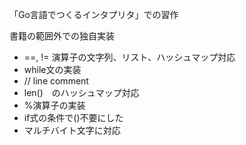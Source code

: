 「Go言語でつくるインタプリタ」での習作

書籍の範囲外での独自実装
* ==, != 演算子の文字列、リスト、ハッシュマップ対応
* while文の実装
* // line comment
* len()　のハッシュマップ対応
* %演算子の実装
* if式の条件で()不要にした
* マルチバイト文字に対応
